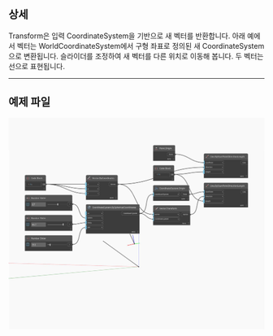 ## 상세
Transform은 입력 CoordinateSystem을 기반으로 새 벡터를 반환합니다. 아래 예에서 벡터는 WorldCoordinateSystem에서 구형 좌표로 정의된 새 CoordinateSystem으로 변환됩니다. 슬라이더를 조정하여 새 벡터를 다른 위치로 이동해 봅니다. 두 벡터는 선으로 표현됩니다.
___
## 예제 파일

![Transform](./Autodesk.DesignScript.Geometry.Vector.Transform_img.jpg)

